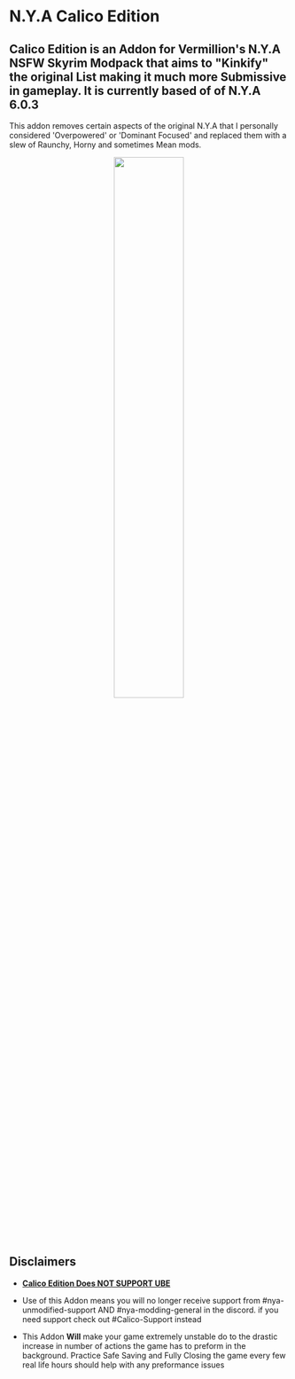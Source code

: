 <p align="center">
 
# N.Y.A Calico Edition
</p>

## Calico Edition is an Addon for Vermillion's N.Y.A NSFW Skyrim Modpack that aims to "Kinkify" the original List making it much more Submissive in gameplay. It is currently based of of N.Y.A 6.0.3

This addon removes certain aspects of the original N.Y.A that I personally considered 'Overpowered' or 'Dominant Focused' and replaced them with a slew of Raunchy, Horny and sometimes Mean mods. 

<p align="center">
   <img src="https://media.discordapp.net/attachments/1361900507744043109/1362852738165117180/NYA_ICON_NSFW_.png?ex=6803e705&is=68029585&hm=954e882cbc374b7916ff1b07813eb62ed299bc364bfd5f12565f4736081cca97&=&format=webp&quality=lossless&width=960&height=960" width=50% height=50%>
</p>

## Disclaimers
 - <ins>**Calico Edition Does NOT SUPPORT UBE**</ins>

- Use of this Addon means you will no longer receive support from #nya-unmodified-support AND #nya-modding-general in the discord. if you need support check out #Calico-Support instead

- This Addon **Will** make your game extremely unstable do to the drastic increase in number of actions the game has to preform in the background. Practice Safe Saving and Fully Closing the game every few real life hours should help with any preformance issues
